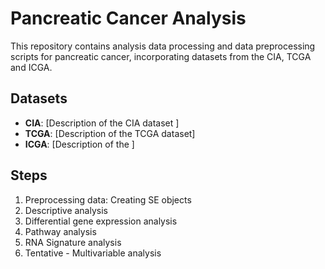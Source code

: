 
# Pancreatic Cancer Analysis

This repository contains analysis data processing  and data preprocessing scripts for pancreatic cancer, incorporating datasets from the CIA, TCGA  and ICGA.

## Datasets

- **CIA**: [Description of the CIA dataset ]
- **TCGA**: [Description of the TCGA dataset]
- **ICGA**: [Description of the ]

## Steps

1. Preprocessing data: Creating SE objects
2. Descriptive analysis
3. Differential gene expression analysis
4. Pathway analysis
5. RNA Signature analysis
6. Tentative - Multivariable analysis



